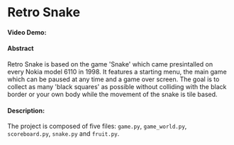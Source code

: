 # Retro Snake
#### Video Demo:  <URL HERE>
#### Abstract
Retro Snake is based on the game 'Snake' which came presintalled on every Nokia model 6110 in 1998. It features a starting menu, 
the main game which can be paused at any time and a game over screen. The goal is to collect as many 'black squares' as possible without 
colliding with the black border or your own body while the movement of the snake is tile based. 
#### Description:
The project is composed of five files: `game.py`, `game_world.py`, `scoreboard.py`, `snake.py` and `fruit.py`. 


<!-- 
```
int main(void) 
{
    code goes here;
}
```
THen we talk about shit -->
